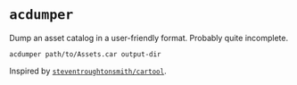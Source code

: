 # `acdumper`

Dump an asset catalog in a user-friendly format. Probably quite incomplete.

```
acdumper path/to/Assets.car output-dir
```

Inspired by [`steventroughtonsmith/cartool`](https://github.com/steventroughtonsmith/cartool).
